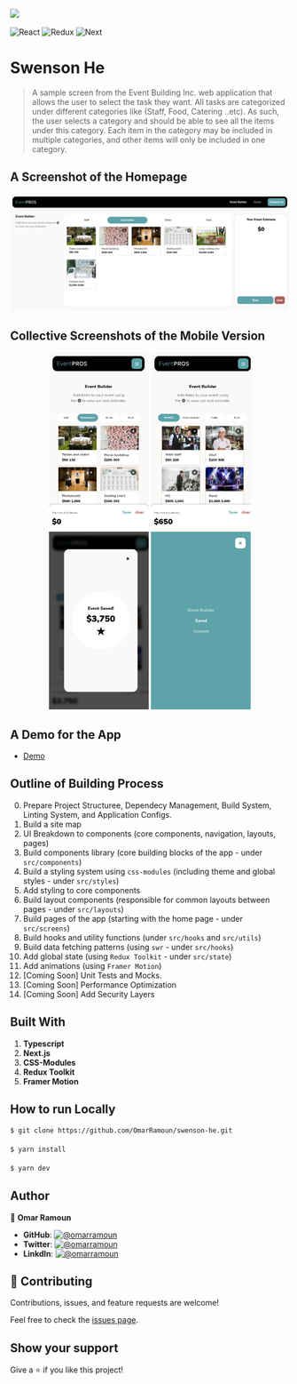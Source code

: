 [![](https://img.shields.io/static/v1?label=BY&message=RAMOUN&color=birghtgreen)](https://ramoun.me)

![React](https://img.shields.io/badge/-React-1f1f1f?logo=react&logoColor=61DAFB&style=for-the-badge)
![Redux](https://img.shields.io/badge/redux-%23593d88.svg?style=for-the-badge&logo=redux&logoColor=white)
![Next](https://img.shields.io/badge/next.js-000000?style=for-the-badge&logo=nextdotjs&logoColor=white)

# Swenson He

> A sample screen from the Event Building Inc. web application that allows the user to select the task they want. All tasks are categorized under different categories like (Staff, Food, Catering ..etc). As such, the user selects a category and should be able to see all the items under this category. Each item in the category may be included in multiple categories, and other items will only be included in one category.

## A Screenshot of the Homepage

![screenshot](screenshots/screenshot.png)

## Collective Screenshots of the Mobile Version

<p align="center" justify="center">
  <img width="180px" height="320px" src="screenshots/screenshot1.png" />
  <img width="180px" height="320px" src="screenshots/screenshot2.png" />
  <img width="180px" height="320px" src="screenshots/screenshot3.png" />
  <img width="180px" height="320px" src="screenshots/screenshot4.png" />
</p>

## A Demo for the App

- [Demo](https://swensonhe.omarramoun.com/)

## Outline of Building Process

0. Prepare Project Structuree, Dependecy Management, Build System, Linting System, and Application Configs.
1. Build a site map
2. UI Breakdown to components (core components, navigation, layouts, pages)
3. Build components library (core building blocks of the app - under `src/components`)
4. Build a styling system using `css-modules` (including theme and global styles - under `src/styles`)
5. Add styling to core components
6. Build layout components (responsible for common layouts between pages - under `src/layouts`)
7. Build pages of the app (starting with the home page - under `src/screens`)
8. Build hooks and utility functions (under `src/hooks` and `src/utils`)
9. Build data fetching patterns (using `swr` - under `src/hooks`)
10. Add global state (using `Redux Toolkit` - under `src/state`)
11. Add animations (using `Framer Motion`)
12. [Coming Soon] Unit Tests and Mocks.
13. [Coming Soon] Performance Optimization
14. [Coming Soon] Add Security Layers


## Built With

1. **Typescript**
2. **Next.js**
3. **CSS-Modules**
4. **Redux Toolkit**
5. **Framer Motion**


## How to run Locally

```sh
$ git clone https://github.com/OmarRamoun/swenson-he.git

$ yarn install

$ yarn dev
```

## Author

👤 **Omar Ramoun**

- **GitHub**: [![@omarramoun](https://img.shields.io/github/followers/omarramoun?label=OmarRamoun&style=social)](https://github.com/omarramoun)
- **Twitter**: [![@omarramoun](https://img.shields.io/twitter/follow/omarramoun?label=OmarRamoun&style=social)](https://twitter.com/omarramoun)
- **LinkdIn**: [![@omarramoun](https://img.shields.io/github/followers/omarramoun?label=OmarRamoun&logo=linkedin&style=social)](https://www.linkedin.com/in/omarramoun/)

## 🤝 Contributing

Contributions, issues, and feature requests are welcome!

Feel free to check the [issues page](../../issues).

## Show your support

Give a ⭐️ if you like this project!
